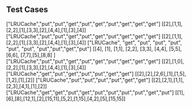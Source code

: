 ## Test Cases
["LRUCache","put","put","get","put","get","put","get","get","get"]
[[2],[1,1],[2,2],[1],[3,3],[2],[4,4],[1],[3],[4]]
["LRUCache","put","put","get","put","get","put","get","get","get"]
[[2],[1,1],[2,2],[1],[3,3],[2],[4,4],[1],[3],[4]]
["LRUCache", "get", "put", "put", "put", "put", "put", "put","put","get","put"]
[[4],        [1],   [1,1], [2,2], [3,3], [4,4], [5,5],[6,6], [7,7],[5],[8,8] ]
["LRUCache","put","put","get","put","get","put","get","get","get"]
[[2],[1,0],[2,2],[1],[3,3],[2],[4,4],[1],[3],[4]]
["LRUCache","get","put","get","put","put","get","get"]
[[2],[2],[2,6],[1],[1,5],[1,2],[1],[2]]
["LRUCache","put","put","put","put","get","get"]
[[2],[2,1],[1,1],[2,3],[4,1],[1],[2]]
["LRUCache","get","get","put","get","put","put","put","put","get","put"]
[[1],[6],[8],[12,1],[2],[15,11],[5,2],[1,15],[4,2],[5],[15,15]]
